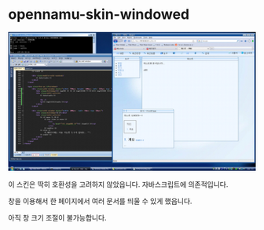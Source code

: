 # opennamu-skin-windowed
![미리보기](https://github.com/gdl-888/opennamu-skin-windowed/blob/master/preview.gif?raw=true)

이 스킨은 딱히 호환성을 고려하지 않았읍니다. 자바스크립트에 의존적입니다.

창을 이용해서 한 페이지에서 여러 문서를 띄울 수 있게 했읍니다.

아직 창 크기 조절이 불가능합니다.
